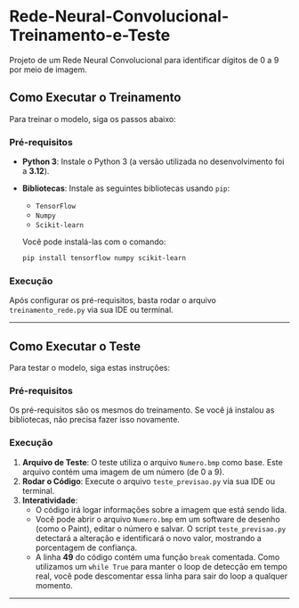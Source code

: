 # Rede-Neural-Convolucional-Treinamento-e-Teste

Projeto de um Rede Neural Convolucional para identificar dígitos de 0 a 9 por meio de imagem.

## Como Executar o Treinamento

Para treinar o modelo, siga os passos abaixo:

### Pré-requisitos

- **Python 3**: Instale o Python 3 (a versão utilizada no desenvolvimento foi a **3.12**).

- **Bibliotecas**: Instale as seguintes bibliotecas usando `pip`:

  - `TensorFlow`
  - `Numpy`
  - `Scikit-learn`

  Você pode instalá-las com o comando:

  ```bash
  pip install tensorflow numpy scikit-learn
  ```

### Execução

Após configurar os pré-requisitos, basta rodar o arquivo `treinamento_rede.py` via sua IDE ou terminal.

---

## Como Executar o Teste

Para testar o modelo, siga estas instruções:

### Pré-requisitos

Os pré-requisitos são os mesmos do treinamento. Se você já instalou as bibliotecas, não precisa fazer isso novamente.

### Execução

1.  **Arquivo de Teste**: O teste utiliza o arquivo `Numero.bmp` como base. Este arquivo contém uma imagem de um número (de 0 a 9).
2.  **Rodar o Código**: Execute o arquivo `teste_previsao.py` via sua IDE ou terminal.
3.  **Interatividade**:
    - O código irá logar informações sobre a imagem que está sendo lida.
    - Você pode abrir o arquivo `Numero.bmp` em um software de desenho (como o Paint), editar o número e salvar. O script `teste_previsao.py` detectará a alteração e identificará o novo valor, mostrando a porcentagem de confiança.
    - A linha **49** do código contém uma função `break` comentada. Como utilizamos um `while True` para manter o loop de detecção em tempo real, você pode descomentar essa linha para sair do loop a qualquer momento.

---
